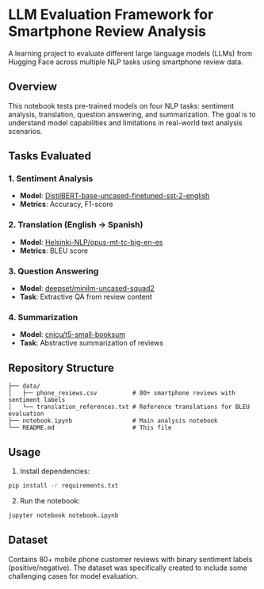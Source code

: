 # LLM Evaluation Framework for Smartphone Review Analysis

A learning project to evaluate different large language models (LLMs) from Hugging Face across multiple NLP tasks using smartphone review data.

## Overview

This notebook tests pre-trained models on four NLP tasks: sentiment analysis, translation, question answering, and summarization. The goal is to understand model capabilities and limitations in real-world text analysis scenarios.

## Tasks Evaluated

### 1. Sentiment Analysis
- **Model**: [DistilBERT-base-uncased-finetuned-sst-2-english](https://huggingface.co/distilbert/distilbert-base-uncased-finetuned-sst-2-english)
- **Metrics**: Accuracy, F1-score

### 2. Translation (English → Spanish)
- **Model**: [Helsinki-NLP/opus-mt-tc-big-en-es](https://huggingface.co/Helsinki-NLP/opus-mt-tc-big-en-es)
- **Metrics**: BLEU score

### 3. Question Answering
- **Model**: [deepset/minilm-uncased-squad2](https://huggingface.co/deepset/minilm-uncased-squad2)
- **Task**: Extractive QA from review content

### 4. Summarization
- **Model**: [cnicu/t5-small-booksum](https://huggingface.co/cnicu/t5-small-booksum)
- **Task**: Abstractive summarization of reviews

## Repository Structure

```
├── data/
│   ├── phone_reviews.csv          # 80+ smartphone reviews with sentiment labels
│   └── translation_references.txt # Reference translations for BLEU evaluation
├── notebook.ipynb                 # Main analysis notebook
└── README.md                      # This file
```

## Usage

1. Install dependencies:
```bash
pip install -r requirements.txt
```

2. Run the notebook:
```bash
jupyter notebook notebook.ipynb
```

## Dataset

Contains 80+ mobile phone customer reviews with binary sentiment labels (positive/negative). The dataset was specifically created to include some challenging cases for model evaluation.